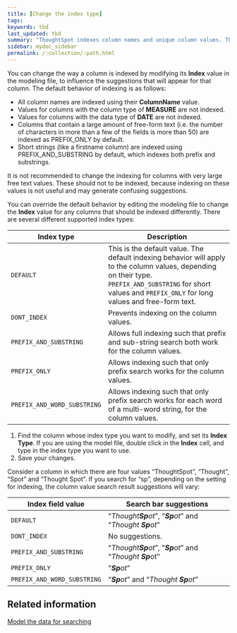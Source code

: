 ```yaml
---
title: [Change the index type]
tags:
keywords: tbd
last_updated: tbd
summary: "ThoughtSpot indexes column names and unique column values. The indexes are used to dynamically generate suggestions in the search bar when typing a search."
sidebar: mydoc_sidebar
permalink: /:collection/:path.html
---
```

You can change the way a column is indexed by modifying its **Index** value in the modeling file, to influence the suggestions that will appear for that column. The default behavior of indexing is as follows:

-   All column names are indexed using their **ColumnName** value.
-   Values for columns with the column type of **MEASURE** are not indexed.
-   Values for columns with the data type of **DATE** are not indexed.
-   Columns that contain a large amount of free-form text (i.e. the number of characters in more than a few of the fields is more than 50) are indexed as PREFIX_ONLY by default.
-   Short strings (like a firstname column) are indexed using PREFIX_AND_SUBSTRING by default, which indexes both prefix and substrings.

It is not recommended to change the indexing for columns with very large free text values. These should not to be indexed, because indexing on these values is not useful and may generate confusing suggestions.

You can override the default behavior by editing the modeling file to change the **Index** value for any columns that should be indexed differently. There are several different supported index types:

|Index type|Description|
|----------|-----------|
|`DEFAULT`|This is the default value. The default indexing behavior will apply to the column values, depending on their type. `PREFIX_AND_SUBSTRING` for short values and `PREFIX_ONLY` for long values and free-form text.|
|`DONT_INDEX`|Prevents indexing on the column values.|
|`PREFIX_AND_SUBSTRING`|Allows full indexing such that prefix and sub-string search both work for the column values.|
|`PREFIX_ONLY`|Allows indexing such that only prefix search works for the column values.|
|`PREFIX_AND_WORD_SUBSTRING`|Allows indexing such that only prefix search works for each word of a multi-word string, for the column values.|

1. Find the column whose index type you want to modify, and set its **Index Type**. If you are using the model file, double click in the **Index** cell, and type in the index type you want to use.
2. Save your changes.

Consider a column in which there are four values “ThoughtSpot”, “Thought”, “Spot” and “Thought Spot”. If you search for “sp”, depending on the setting for indexing, the column value search result suggestions will vary:

|**Index** field value|Search bar suggestions|
|---------------------|----------------------|
|`DEFAULT`|“*Thought**Sp**ot*”, “***Sp**ot*” and “*Thought **Sp**ot*”|
|`DONT_INDEX`|No suggestions.|
|`PREFIX_AND_SUBSTRING`|“*Thought**Sp**ot*”, “***Sp**ot*” and “*Thought **Sp***ot”|
|`PREFIX_ONLY`|“***Sp**ot*”|
|`PREFIX_AND_WORD_SUBSTRING`|“***Sp**ot*” and “*Thought **Sp**ot*”|


## Related information  

[Model the data for searching](semantic-modeling.html#)
